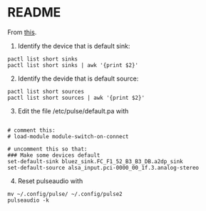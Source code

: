 # README

From [this](https://askubuntu.com/questions/1038490/how-do-you-set-a-default-audio-output-device-in-ubuntu).


1. Identify the device that is default sink:

```
pactl list short sinks
pactl list short sinks | awk '{print $2}'
```

2. Identify the devide that is default source:

```
pactl list short sources
pactl list short sources | awk '{print $2}'
```

3. Edit the file /etc/pulse/default.pa with

```

# comment this:
# load-module module-switch-on-connect

# uncomment this so that:
### Make some devices default
set-default-sink bluez_sink.FC_F1_52_B3_B3_DB.a2dp_sink
set-default-source alsa_input.pci-0000_00_1f.3.analog-stereo
```

4. Reset pulseaudio with

```
mv ~/.config/pulse/ ~/.config/pulse2
pulseaudio -k
```

